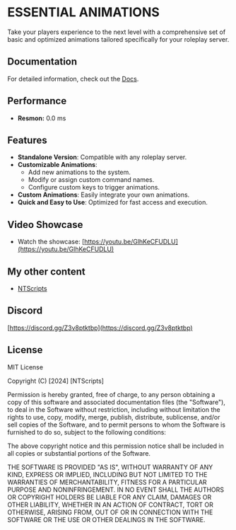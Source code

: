 # ESSENTIAL ANIMATIONS

Take your players experience to the next level with a comprehensive set of basic and optimized animations tailored specifically for your roleplay server.

## Documentation
For detailed information, check out the [Docs](https://ntscripts.gitbook.io/ntscripts-docs).

## Performance

- **Resmon:** 0.0 ms

## Features

- **Standalone Version**: Compatible with any roleplay server.
- **Customizable Animations**: 
  - Add new animations to the system.
  - Modify or assign custom command names.
  - Configure custom keys to trigger animations.
- **Custom Animations**: Easily integrate your own animations.
- **Quick and Easy to Use**: Optimized for fast access and execution.

## Video Showcase

- Watch the showcase: [https://youtu.be/GlhKeCFUDLU](https://youtu.be/GlhKeCFUDLU)

## My other content
- [NTScripts](https://ntscripts.tebex.io)

## Discord
[https://discord.gg/Z3v8ptktbp](https://discord.gg/Z3v8ptktbp)

## License
MIT License

Copyright (C) [2024] [NTScripts]

Permission is hereby granted, free of charge, to any person obtaining a copy of this software and associated documentation files (the "Software"), to deal in the Software without restriction, including without limitation the rights to use, copy, modify, merge, publish, distribute, sublicense, and/or sell copies of the Software, and to permit persons to whom the Software is furnished to do so, subject to the following conditions:

The above copyright notice and this permission notice shall be included in all copies or substantial portions of the Software.

THE SOFTWARE IS PROVIDED "AS IS", WITHOUT WARRANTY OF ANY KIND, EXPRESS OR IMPLIED, INCLUDING BUT NOT LIMITED TO THE WARRANTIES OF MERCHANTABILITY, FITNESS FOR A PARTICULAR PURPOSE AND NONINFRINGEMENT. IN NO EVENT SHALL THE AUTHORS OR COPYRIGHT HOLDERS BE LIABLE FOR ANY CLAIM, DAMAGES OR OTHER LIABILITY, WHETHER IN AN ACTION OF CONTRACT, TORT OR OTHERWISE, ARISING FROM, OUT OF OR IN CONNECTION WITH THE SOFTWARE OR THE USE OR OTHER DEALINGS IN THE SOFTWARE.
